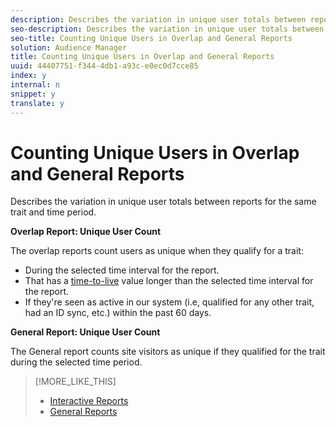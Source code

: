```yaml
---
description: Describes the variation in unique user totals between reports for the same trait and time period.
seo-description: Describes the variation in unique user totals between reports for the same trait and time period.
seo-title: Counting Unique Users in Overlap and General Reports
solution: Audience Manager
title: Counting Unique Users in Overlap and General Reports
uuid: 44407751-f344-4db1-a93c-e0ec0d7cce85
index: y
internal: n
snippet: y
translate: y
---
```


# Counting Unique Users in Overlap and General Reports

Describes the variation in unique user totals between reports for the same trait and time period.



**Overlap Report: Unique User Count** 


The overlap reports count users as unique when they qualify for a trait: 

* During the selected time interval for the report.
* That has a [time-to-live](../c_features/traits/segment-ttl-explained.md#concept_2F85D4E738754EF387328A9754E125B3) value longer than the selected time interval for the report.
* If they're seen as active in our system (i.e, qualified for any other trait, had an ID sync, etc.) within the past 60 days.




**General Report: Unique User Count** 


The General report counts site visitors as unique if they qualified for the trait during the selected time period. 
>[!MORE_LIKE_THIS]
>
>* [Interactive Reports](dynamic-reports.md#concept_88ADC775F1E9458582A3285B29B76A46)
>* [General Reports](general-reports.md#concept_E4686B9B4BE54DFE9599E0868224E027)
